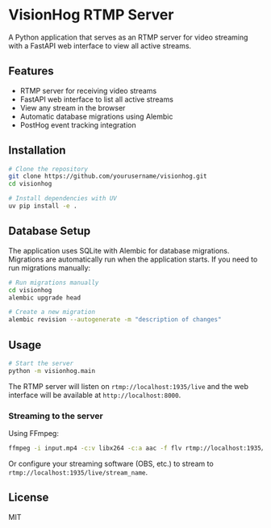 # VisionHog RTMP Server

A Python application that serves as an RTMP server for video streaming with a FastAPI web interface to view all active streams.

## Features

- RTMP server for receiving video streams
- FastAPI web interface to list all active streams
- View any stream in the browser
- Automatic database migrations using Alembic
- PostHog event tracking integration

## Installation

```bash
# Clone the repository
git clone https://github.com/yourusername/visionhog.git
cd visionhog

# Install dependencies with UV
uv pip install -e .
```

## Database Setup

The application uses SQLite with Alembic for database migrations. Migrations are automatically run when the application starts. If you need to run migrations manually:

```bash
# Run migrations manually
cd visionhog
alembic upgrade head

# Create a new migration
alembic revision --autogenerate -m "description of changes"
```

## Usage

```bash
# Start the server
python -m visionhog.main
```

The RTMP server will listen on `rtmp://localhost:1935/live` and the web interface will be available at `http://localhost:8000`.

### Streaming to the server

Using FFmpeg:
```bash
ffmpeg -i input.mp4 -c:v libx264 -c:a aac -f flv rtmp://localhost:1935/live/stream_name
```

Or configure your streaming software (OBS, etc.) to stream to `rtmp://localhost:1935/live/stream_name`.

## License

MIT